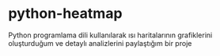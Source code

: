 # python-heatmap
Python programlama dili kullanılarak ısı haritalarının grafiklerini oluşturduğum ve detaylı analizlerini paylaştığım bir proje
